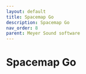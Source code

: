 ```yaml
---
layout: default
title: Spacemap Go
description: Spacemap Go
nav_order: 8
parent: Meyer Sound software
---
```


# Spacemap Go